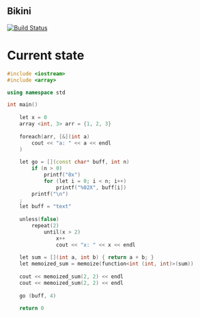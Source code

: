 Bikini
------

[![Build Status](https://travis-ci.org/Heather/Bikini.png?branch=master)](https://travis-ci.org/Heather/Bikini)

Current state
=============

``` cpp
#include <iostream>
#include <array>

using namespace std

int main()
    
    let x = 0
    array <int, 3> arr = {1, 2, 3}
    
    foreach(arr, [&](int a)
        cout << "a: " << a << endl
    )
    
    let go = [](const char* buff, int n)
        if (n > 0)
            printf("0x")
            for (let i = 0; i < n; i++)
                printf("%02X", buff[i])
        printf("\n")
    ;
    let buff = "text"
    
    unless(false)
        repeat(2)
            until(x > 2)
                x++
                cout << "x: " << x << endl
    
    let sum = [](int a, int b) { return a + b; }
    let memoized_sum = memoize(function<int (int, int)>(sum))
    
    cout << memoized_sum(2, 2) << endl
    cout << memoized_sum(2, 2) << endl
    
    go (buff, 4)
    
    return 0


```